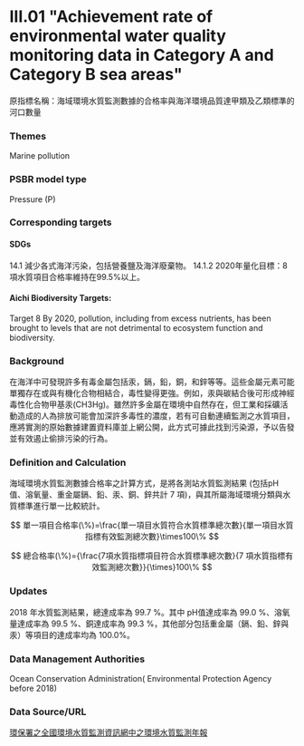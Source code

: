 # III.01 "Achievement rate of environmental water quality monitoring data in Category A and Category B sea areas"
原指標名稱：海域環境水質監測數據的合格率與海洋環境品質達甲類及乙類標準的河口數量

<script type="text/javascript" src="http://cdn.mathjax.org/mathjax/latest/MathJax.js?config=TeX-AMS-MML_HTMLorMML"></script>

### Themes
Marine pollution
### PSBR model type
Pressure (P)
### Corresponding targets
#### SDGs
14.1 減少各式海洋污染，包括營養鹽及海洋廢棄物。 14.1.2 2020年量化目標：8項水質項目合格率維持在99.5%以上。
#### Aichi Biodiversity Targets:
Target 8 By 2020, pollution, including from excess nutrients, has been brought to levels that are not detrimental to ecosystem function and biodiversity.
### Background
在海洋中可發現許多有毒金屬包括汞，鎘，鉛，銅，和鋅等等。這些金屬元素可能單獨存在或與有機化合物相結合，毒性變得更強。例如，汞與碳結合後可形成神經毒性化合物甲基汞(CH3Hg)。雖然許多金屬在環境中自然存在，但工業和採礦活動造成的人為排放可能會加深許多毒性的濃度，若有可自動連續監測之水質項目，應將實測的原始數據建置資料庫並上網公開，此方式可據此找到污染源，予以告發並有效遏止偷排污染的行為。
### Definition and Calculation
海域環境水質監測數據合格率之計算方式，是將各測站水質監測結果 (包括pH值、溶氧量、重金屬鎘、鉛、汞、銅、鋅共計 7 項)，與其所屬海域環境分類與水質標準進行單一比較統計。

$$ 單一項目合格率(\%)=\frac{單一項目水質符合水質標準總次數}{單一項目水質指標有效監測總次數}\times100\% $$

$$ 總合格率(\%)={\frac{7項水質指標項目符合水質標準總次數}{7 項水質指標有效監測總次數}}{\times}100\% $$

### Updates
2018 年水質監測結果，總達成率為 99.7 %。其中 pH值達成率為 99.0 %、溶氧量達成率為 99.5 %、銅達成率為 99.3 %，其他部分包括重金屬（鎘、鉛、鋅與汞）等項目的達成率均為 100.0%。
### Data Management Authorities
Ocean Conservation Administration( Environmental Protection Agency before 2018)
### Data Source/URL
[環保署之全國環境水質監測資訊網中之環境水質監測年報](https://wq.epa.gov.tw/Code/Report/ReportList.aspx)